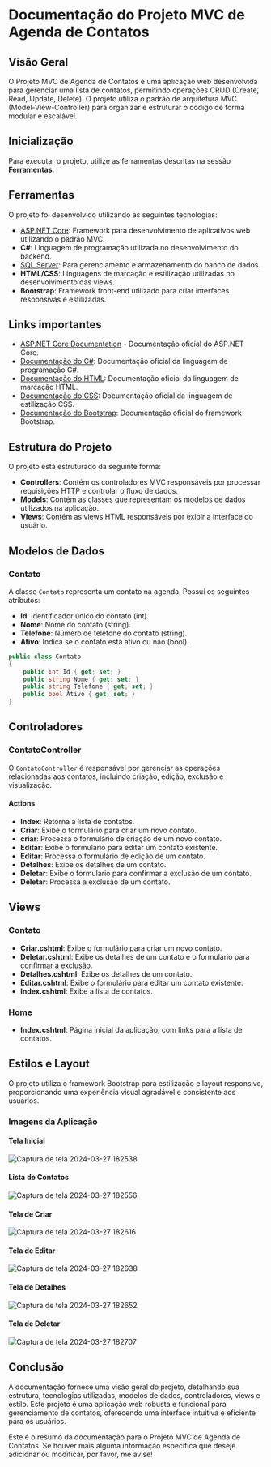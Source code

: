 # Documentação do Projeto MVC de Agenda de Contatos

## Visão Geral

O Projeto MVC de Agenda de Contatos é uma aplicação web desenvolvida para gerenciar uma lista de contatos, permitindo operações CRUD (Create, Read, Update, Delete). O projeto utiliza o padrão de arquitetura MVC (Model-View-Controller) para organizar e estruturar o código de forma modular e escalável.

## Inicialização
Para executar o projeto, utilize as ferramentas descritas na sessão **Ferramentas**.


## Ferramentas

O projeto foi desenvolvido utilizando as seguintes tecnologias:

- [ASP.NET Core](https://dotnet.microsoft.com/download): Framework para desenvolvimento de aplicativos web utilizando o padrão MVC.
- **C#**: Linguagem de programação utilizada no desenvolvimento do backend.
- [SQL Server](https://www.microsoft.com/pt-br/sql-server/sql-server-downloads): Para gerenciamento e armazenamento do banco de dados.
- **HTML/CSS**: Linguagens de marcação e estilização utilizadas no desenvolvimento das views.
- **Bootstrap**: Framework front-end utilizado para criar interfaces responsivas e estilizadas.


## Links importantes
* [ASP.NET Core Documentation](https://docs.microsoft.com/pt-br/aspnet/core/?view=aspnetcore-6.0) - Documentação oficial do ASP.NET Core.
* [Documentação do C#](https://docs.microsoft.com/pt-br/dotnet/csharp/): Documentação oficial da linguagem de programação C#.
* [Documentação do HTML](https://developer.mozilla.org/pt-BR/docs/Web/HTML): Documentação oficial da linguagem de marcação HTML.
* [Documentação do CSS](https://developer.mozilla.org/pt-BR/docs/Web/CSS): Documentação oficial da linguagem de estilização CSS.
* [Documentação do Bootstrap](https://getbootstrap.com/docs/5.1/getting-started/introduction/): Documentação oficial do framework Bootstrap.

## Estrutura do Projeto

O projeto está estruturado da seguinte forma:

- **Controllers**: Contém os controladores MVC responsáveis por processar requisições HTTP e controlar o fluxo de dados.
- **Models**: Contém as classes que representam os modelos de dados utilizados na aplicação.
- **Views**: Contém as views HTML responsáveis por exibir a interface do usuário.

## Modelos de Dados

### Contato

A classe `Contato` representa um contato na agenda. Possui os seguintes atributos:

- **Id**: Identificador único do contato (int).
- **Nome**: Nome do contato (string).
- **Telefone**: Número de telefone do contato (string).
- **Ativo**: Indica se o contato está ativo ou não (bool).

```csharp
public class Contato
{
    public int Id { get; set; }
    public string Nome { get; set; }
    public string Telefone { get; set; }
    public bool Ativo { get; set; }
}
```

## Controladores

### ContatoController

O `ContatoController` é responsável por gerenciar as operações relacionadas aos contatos, incluindo criação, edição, exclusão e visualização.

#### Actions

- **Index**: Retorna a lista de contatos.
- **Criar**: Exibe o formulário para criar um novo contato.
- **criar**: Processa o formulário de criação de um novo contato.
- **Editar**: Exibe o formulário para editar um contato existente.
- **Editar**: Processa o formulário de edição de um contato.
- **Detalhes**: Exibe os detalhes de um contato.
- **Deletar**: Exibe o formulário para confirmar a exclusão de um contato.
- **Deletar**: Processa a exclusão de um contato.

## Views

### Contato

- **Criar.cshtml**: Exibe o formulário para criar um novo contato.
- **Deletar.cshtml**: Exibe os detalhes de um contato e o formulário para confirmar a exclusão.
- **Detalhes.cshtml**: Exibe os detalhes de um contato.
- **Editar.cshtml**: Exibe o formulário para editar um contato existente.
- **Index.cshtml**: Exibe a lista de contatos.

### Home

- **Index.cshtml**: Página inicial da aplicação, com links para a lista de contatos.

## Estilos e Layout

O projeto utiliza o framework Bootstrap para estilização e layout responsivo, proporcionando uma experiência visual agradável e consistente aos usuários.

### Imagens da Aplicação
#### Tela Inicial
![Captura de tela 2024-03-27 182538](https://github.com/euuhebert/Agenda_Contatos/assets/112333883/53732920-9f0e-44de-b66e-fbb4dded9bba)
#### Lista de Contatos
![Captura de tela 2024-03-27 182556](https://github.com/euuhebert/Agenda_Contatos/assets/112333883/2365bc28-4068-44d5-9a21-02a1f4cacd08)
#### Tela de Criar
![Captura de tela 2024-03-27 182616](https://github.com/euuhebert/Agenda_Contatos/assets/112333883/9ebf626a-2a1f-46b1-b589-ba7ccd34908b)
#### Tela de Editar
![Captura de tela 2024-03-27 182638](https://github.com/euuhebert/Agenda_Contatos/assets/112333883/090b1a42-d334-4307-b5b0-a5b983318551)
#### Tela de Detalhes
![Captura de tela 2024-03-27 182652](https://github.com/euuhebert/Agenda_Contatos/assets/112333883/e1c90f02-a83a-467a-bdd4-31e7755580d3)
#### Tela de Deletar
![Captura de tela 2024-03-27 182707](https://github.com/euuhebert/Agenda_Contatos/assets/112333883/0a76578f-e541-4400-9245-358ad7396f73)

## Conclusão

A documentação fornece uma visão geral do projeto, detalhando sua estrutura, tecnologias utilizadas, modelos de dados, controladores, views e estilo. Este projeto é uma aplicação web robusta e funcional para gerenciamento de contatos, oferecendo uma interface intuitiva e eficiente para os usuários.

Este é o resumo da documentação para o Projeto MVC de Agenda de Contatos. Se houver mais alguma informação específica que deseje adicionar ou modificar, por favor, me avise!
